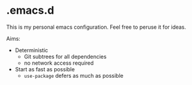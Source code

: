 # .emacs.d

This is my personal emacs configuration. Feel free to peruse it for
ideas.

Aims:
- Deterministic
    - Git subtrees for all dependencies
    - no network access required
- Start as fast as possible
    - `use-package` defers as much as possible
